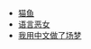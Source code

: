- [猫鱼](https://book.douban.com/subject/36659710/)
- [语言恶女](https://book.douban.com/subject/36849451/)
- [我用中文做了场梦](https://book.douban.com/subject/36897362/)
